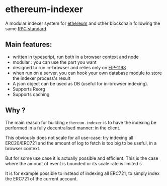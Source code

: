 # ethereum-indexer

A modular indexer system for [ethereum](https://ethereum.org) and other blockchain following the same [RPC standard](https://ethereum.org/en/developers/docs/apis/json-rpc/).

## Main features:

- written in typescript, run both in a browser context and node
- modular : you can use the part you want
- designed to run in-browser and relies only on [EIP-1193](https://eips.ethereum.org/EIPS/eip-1193)
- when run on a server, you can hook your own database module to store the indexer process's result
- A json object can be used as DB (useful for in-browser indexing).
- Supports Reorg
- Supports caching

## Why ?

The main reason for building `ethereum-indexer` is to have the indexing be performed in a fully decentralised manner: in the client.

This obviously does not scale for all use-case: try indexing all ERC20/ERC721 and the amount of log to fetch is too big to be useful, in a browser context.

But for some use case it is actually possible and efficient. This is the case where the amount of event is bounded or its scale rate is limited s

It is for example possible to instead of indexing all ERC721, to simply index the ERC721 of the current account.
